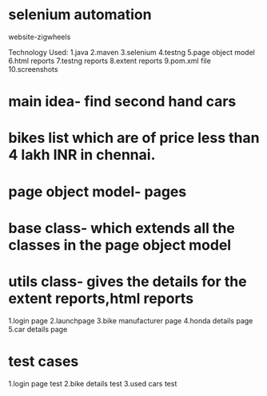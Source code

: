 # selenium automation
website-zigwheels

Technology Used:
1.java
2.maven
3.selenium
4.testng
5.page object model
6.html reports
7.testng reports
8.extent reports
9.pom.xml file
10.screenshots

# main idea- find second hand cars 
# bikes list which are of price less than 4 lakh INR in chennai.




# page object model- pages

# base class- which extends all the classes in the page object model

# utils class- gives the details for the extent reports,html reports 

1.login page
2.launchpage
3.bike manufacturer page
4.honda details page 
5.car details page
      

# test cases
1.login page test
2.bike details test
3.used cars test
